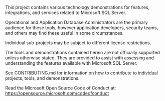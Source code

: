 This project contains various technology demonstrations for features, integrations, and services related to Microsoft SQL Server.

Operational and Application Database Administrators are the primary audience for these tools, however application developers, security teams, and others may find these useful in some circumstances.

Individual sub-projects may be subject to different license restrictions.

The tools and demonstrations contained herein are not officially supported unless otherwise stated. They are provided to assist with assessing and understanding the features available with Microsoft SQL Server.

See CONTRIBUTING.md for information on how to contribute to individual projects, tools, and demonstrations.

Read the Microsoft Open Source Code of Conduct at: https://opensource.microsoft.com/codeofconduct
